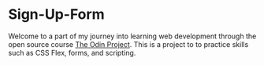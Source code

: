 # Sign-Up-Form

Welcome to a part of my journey into learning web development through the open source course [The Odin Project](https://www.theodinproject.com/).
This is a project to to practice skills such as CSS Flex, forms, and scripting.
